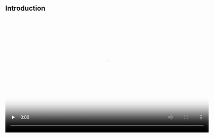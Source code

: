 ## Introduction

<video width="640" height="360" controls preload="none" poster="images/space-talk-placeholder.png">
<source src="images/space-talk-animation.mp4" type="video/mp4">
Your browser does not support WebM video, try FireFox or Chrome
</video>